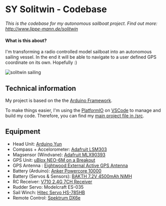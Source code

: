 # SY Solitwin - Codebase

_This is the codebase for my autonomous sailboat project. Find out more: http://www.lippe-mann.de/solitwin_

#### What is this about?

I'm transforming a radio controlled model sailboat into an autonomous sailing vessel. In the end it will be able to navigate to a user defined GPS coordinate on its own. Hopefully :)

![solitwin sailing](https://i.imgur.com/Q7F9jBA.gif)

## Technical information

My project is based on the the [Arduino Framework](https://www.arduino.cc).

To make things easier, I'm using the [PlatformIO](https://platformio.org) on [VSCode](https://code.visualstudio.com) to manage and build my code. Therefore, you can find my [main project file in /src](https://github.com/mlippe/solitwin/blob/master/src/main.cpp).

## Equipment

- Head Unit: [Arduino Yun](https://store.arduino.cc/arduino-yun)
- Compass + Accelorometer: [Adafruit LSM303](https://www.adafruit.com/product/1120)
- Magsensor (Windvane): [Adafruit MLX90393](https://www.adafruit.com/product/4022)
- GPS Unit: [uBlox NEO-6M on a Breakout](https://lastminuteengineers.com/neo6m-gps-arduino-tutorial/)
- GPS Antenna : [Eightwood External Active GPS Antenna](https://www.amazon.de/gp/product/B07YW3BKDW/ref=ppx_yo_dt_b_asin_title_o00_s00?ie=UTF8&psc=1)
- Battery (Arduino): [Anker Powercore 10000](https://www.anker.com/de/products/variant/powercore-10000/A1263011)
- Battery (Servos & Sensors): [BAKTH 7.2V 4500mAh NiMH](https://www.amazon.de/gp/product/B0797PF744/ref=ppx_yo_dt_b_asin_title_o03_s00?ie=UTF8&psc=1)
- RC Receiver: [V710 2.4G 7CH Receiver](https://www.banggood.com/V710-2_4G-7CH-Receiver-for-Spektrum-Storm-G152-DSMX-DSM2-RC-Drone-FPV-Racing-Multi-Rotor-p-1432827.html?rmmds=buy&cur_warehouse=CN)
- Rudder Servo: Modelcraft ES-035
- Sail Winch: [Hitec Servo HS-785HB](https://www.multiplex-rc.de/produkte/112785-servo-hs-785hb)
- Remote Control: [Spektrum DX6e](https://www.horizonhobby.de/de/-spmr6650eu--3)
